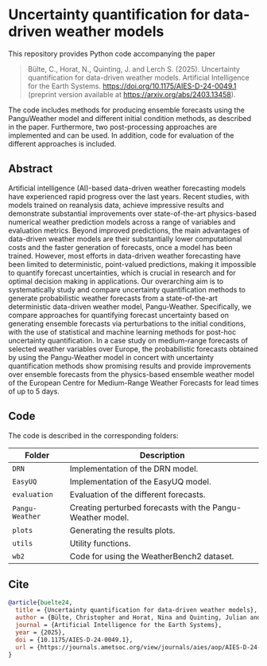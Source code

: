 # Uncertainty quantification for data-driven weather models

This repository provides Python code accompanying the paper
> Bülte, C., Horat, N., Quinting, J. and Lerch S. (2025). Uncertainty quantification for data-driven weather models. Artificial Intelligence for the Earth Systems. https://doi.org/10.1175/AIES-D-24-0049.1 (preprint version available at https://arxiv.org/abs/2403.13458).
     
The code includes methods for producing ensemble forecasts using the PanguWeather model and different initial condition methods, as described in the paper. Furthermore, two post-processing approaches are implemented and can be used. In addition, code for evaluation of the different approaches is included.

## Abstract

Artificial intelligence (AI)-based data-driven weather forecasting models have experienced rapid progress over the last years. Recent studies, with models trained on reanalysis data, achieve impressive results and demonstrate substantial improvements over state-of-the-art physics-based numerical weather prediction models across a range of variables and evaluation metrics. Beyond improved predictions, the main advantages of data-driven weather models are their substantially lower computational costs and the faster generation of forecasts, once a model has been trained. However, most efforts in data-driven weather forecasting have been limited to deterministic, point-valued predictions, making it impossible to quantify forecast uncertainties, which is crucial in research and for optimal decision making in applications. Our overarching aim is to systematically study and compare uncertainty quantification methods to generate probabilistic weather forecasts from a state-of-the-art deterministic data-driven weather model, Pangu-Weather. Specifically, we compare approaches for quantifying forecast uncertainty based on generating ensemble forecasts via perturbations to the initial conditions, with the use of statistical and machine learning methods for post-hoc uncertainty quantification. In a case study on medium-range forecasts of selected weather variables over Europe, the probabilistic forecasts obtained by using the Pangu-Weather model in concert with uncertainty quantification methods show promising results and provide improvements over ensemble forecasts from the physics-based ensemble weather model of the European Centre for Medium-Range Weather Forecasts for lead times of up to 5 days.


## Code

The code is described in the corresponding folders:

| Folder | Description |
| ---- | ----------- | 
| `DRN` | Implementation of the DRN model. |
| `EasyUQ` | Implementation of the EasyUQ model. |
| `evaluation` | Evaluation of the different forecasts. |
| `Pangu-Weather` | Creating perturbed forecasts with the Pangu-Weather model. |
| `plots` | Generating the results plots. |
| `utils` | Utility functions. |
| `wb2` | Code for using the WeatherBench2 dataset. |

## Cite
```bibtex
@article{buelte24,
  title = {Uncertainty quantification for data-driven weather models},
  author = {Bülte, Christopher and Horat, Nina and Quinting, Julian and Lerch, Sebastian},
  journal = {Artificial Intelligence for the Earth Systems},
  year = {2025},
  doi = {10.1175/AIES-D-24-0049.1},
  url = {https://journals.ametsoc.org/view/journals/aies/aop/AIES-D-24-0049.1/AIES-D-24-0049.1.xml},
}
```

